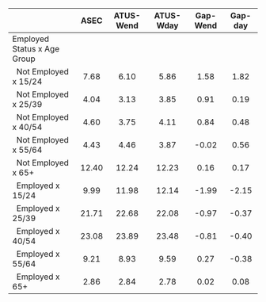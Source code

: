 
|                      |         ASEC |    ATUS-Wend |    ATUS-Wday |     Gap-Wend |      Gap-day |
| -------------------- | :----------: | :----------: | :----------: | :----------: | :----------: |
| Employed Status x Age Group |              |              |              |              |              |
| &nbsp;&nbsp;Not Employed x 15/24 |         7.68 |         6.10 |         5.86 |         1.58 |         1.82 |
| &nbsp;&nbsp;Not Employed x 25/39 |         4.04 |         3.13 |         3.85 |         0.91 |         0.19 |
| &nbsp;&nbsp;Not Employed x 40/54 |         4.60 |         3.75 |         4.11 |         0.84 |         0.48 |
| &nbsp;&nbsp;Not Employed x 55/64 |         4.43 |         4.46 |         3.87 |        -0.02 |         0.56 |
| &nbsp;&nbsp;Not Employed x 65+ |        12.40 |        12.24 |        12.23 |         0.16 |         0.17 |
| &nbsp;&nbsp;Employed x 15/24 |         9.99 |        11.98 |        12.14 |        -1.99 |        -2.15 |
| &nbsp;&nbsp;Employed x 25/39 |        21.71 |        22.68 |        22.08 |        -0.97 |        -0.37 |
| &nbsp;&nbsp;Employed x 40/54 |        23.08 |        23.89 |        23.48 |        -0.81 |        -0.40 |
| &nbsp;&nbsp;Employed x 55/64 |         9.21 |         8.93 |         9.59 |         0.27 |        -0.38 |
| &nbsp;&nbsp;Employed x 65+ |         2.86 |         2.84 |         2.78 |         0.02 |         0.08 |

